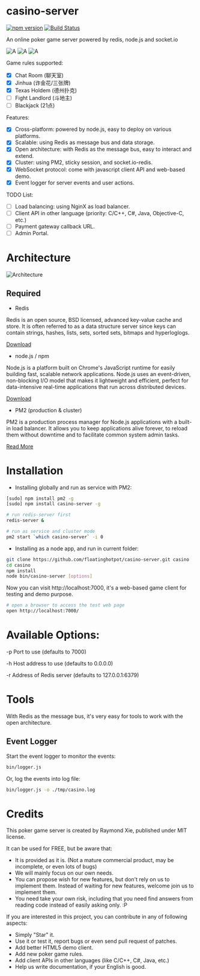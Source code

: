 # casino-server #

[![npm version](https://badge.fury.io/js/casino-server.svg)](http://badge.fury.io/js/casino-server)
[![Build Status](https://travis-ci.org/floatinghotpot/casino-server.svg)](https://travis-ci.org/floatinghotpot/casino-server)

An online poker game server powered by redis, node.js and socket.io

![A](https://github.com/floatinghotpot/casino-server/raw/master/wwwsrc/img/4_14.png) ![A](https://github.com/floatinghotpot/casino-server/raw/master/wwwsrc/img/3_14.png)
![A](https://github.com/floatinghotpot/casino-server/raw/master/wwwsrc/img/2_14.png)
  
Game rules supported:
- [x] Chat Room (聊天室)
- [x] Jinhua (诈金花/三张牌)
- [x] Texas Holdem (德州扑克)
- [ ] Fight Landlord (斗地主)
- [ ] Blackjack (21点)

Features: 
- [x] Cross-platform: powered by node.js, easy to deploy on various platforms.
- [x] Scalable: using Redis as message bus and data storage.
- [x] Open architecture: with Redis as the message bus, easy to interact and extend.
- [x] Cluster: using PM2, sticky session, and socket.io-redis.
- [x] WebSocket protocol: come with javascript client API and web-based demo. 
- [x] Event logger for server events and user actions.

TODO List:
- [ ] Load balancing: using NginX as load balancer.
- [ ] Client API in other language (priority: C/C++, C#, Java, Objective-C, etc.)
- [ ] Payment gateway callback URL.
- [ ] Admin Portal.

# Architecture #

![Architecture](https://github.com/floatinghotpot/casino-server/raw/master/docs/architecture.png)

## Required ##

* Redis

Redis is an open source, BSD licensed, advanced key-value cache and store. It is often referred to as a data structure server since keys can contain strings, hashes, lists, sets, sorted sets, bitmaps and hyperloglogs.

[Download](http://redis.io/download)

* node.js / npm

Node.js is a platform built on Chrome's JavaScript runtime for easily building fast, scalable network applications. Node.js uses an event-driven, non-blocking I/O model that makes it lightweight and efficient, perfect for data-intensive real-time applications that run across distributed devices.

[Download](http://nodejs.org/download)

* PM2 (production & cluster)

PM2 is a production process manager for Node.js applications with a built-in load balancer. It allows you to keep applications alive forever, to reload them without downtime and to facilitate common system admin tasks.

[Read More](https://github.com/Unitech/pm2)

# Installation #

* Installing globally and run as service with PM2: 

```bash
[sudo] npm install pm2 -g
[sudo] npm install casino-server -g

# run redis-server first
redis-server &

# run as service and cluster mode
pm2 start `which casino-server` -i 0
```

* Installing as a node app, and run in current folder:

```bash
git clone https://github.com/floatinghotpot/casino-server.git casino
cd casino
npm install
node bin/casino-server [options]
```

Now you can visit http://localhost:7000, it's a web-based game client for testing and demo purpose.

```bash
# open a browser to access the test web page
open http://localhost:7000/
```

# Available Options: #

-p Port to use (defaults to 7000)

-h Host address to use (defaults to 0.0.0.0)

-r Address of Redis server (defaults to 127.0.0.1:6379)

# Tools #

With Redis as the message bus, it's very easy for tools to work with the open architecture.

## Event Logger ##

Start the event logger to monitor the events:

```bash
bin/logger.js
```

Or, log the events into log file:

```bash
bin/logger.js -o ./tmp/casino.log
```

# Credits #

This poker game server is created by Raymond Xie, published under MIT license.

It can be used for FREE, but be aware that:

* It is provided as it is. (Not a mature commercial product, may be incomplete, or even lots of bugs)
* We will mainly focus on our own needs. 
* You can propose wish for new features, but don't rely on us to implement them. Instead of waiting for new features, welcome join us to implement them.
* You need take your own risk, including that you need find answers from reading code instead of easily asking only. :P

If you are interested in this project, you can contribute in any of following aspects:

* Simply "Star" it.
* Use it or test it, report bugs or even send pull request of patches.
* Add better HTML5 demo client.
* Add new poker game rules.
* Add client APIs in other languages (like C/C++, C#, Java, etc.)
* Help us write documentation, if your English is good.

